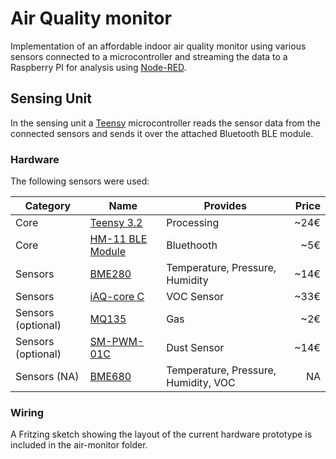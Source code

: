 # Air Quality monitor
Implementation of an affordable indoor air quality monitor using various sensors connected to a microcontroller and streaming the data to a Raspberry PI for analysis using [Node-RED](http://nodered.org/).

## Sensing Unit
In the sensing unit a [Teensy](https://www.pjrc.com/teensy/) microcontroller reads the sensor data from the connected sensors and sends it over the attached Bluetooth BLE module.

### Hardware
The following sensors were used:

| Category            | Name                                                                                                  | Provides                             | Price   |
|---------------------|-------------------------------------------------------------------------------------------------------|--------------------------------------|--------:|
| Core                | [Teensy 3.2](https://www.pjrc.com/teensy/)                                                            | Processing                           | ~24€ |
| Core                | [HM-11 BLE Module](http://wiki.seeed.cc/Bluetooth_V4.0_HM_11_BLE_Module/)                             | Bluethooth                           |  ~5€ |
| Sensors             | [BME280](https://www.bosch-sensortec.com/bst/products/all_products/bme280)                            | Temperature, Pressure, Humidity      | ~14€ |
| Sensors             | [iAQ-core C](http://ams.com/eng/Products/Environmental-Sensors/Air-Quality-Sensors/iAQ-core-C)        | VOC Sensor                           | ~33€ |
| Sensors (optional)  | [MQ135](https://www.olimex.com/Products/Components/Sensors/SNS-MQ135/)                                | Gas                                  |  ~2€ |
| Sensors (optional)  | [SM-PWM-01C](http://www.amphenol-sensors.com/en/component/edocman/3-co2/4-co2-modules/194-sm-pwm-01c) | Dust Sensor                          | ~14€ |
| Sensors (NA) | [BME680](https://www.bosch-sensortec.com/bst/products/all_products/bme680)                                   | Temperature, Pressure, Humidity, VOC |        NA |

### Wiring
A Fritzing sketch showing the layout of the current hardware prototype is included in the air-monitor folder.
